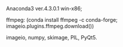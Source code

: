 Anaconda3 ver.4.3.0.1 win-x86;

ffmpeg: (conda install ffmpeg -c conda-forge; imageio.plugins.ffmpeg.download())

imageio, numpy, skimage, PIL, PyQt5.
